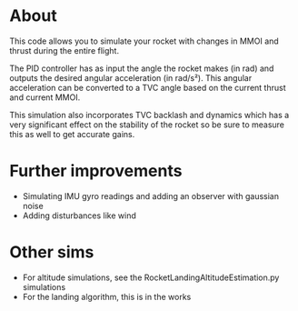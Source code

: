 # About

This code allows you to simulate your rocket with changes in MMOI and thrust during the entire flight.

The PID controller has as input the angle the rocket makes (in rad) and outputs the desired angular acceleration (in rad/s²).
This angular acceleration can be converted to a TVC angle based on the current thrust and current MMOI.

This simulation also incorporates TVC backlash and dynamics which has a very significant effect on the stability of the rocket so be sure to measure this as well to get accurate gains.

# Further improvements
- Simulating IMU gyro readings and adding an observer with gaussian noise
- Adding disturbances like wind

# Other sims
- For altitude simulations, see the RocketLandingAltitudeEstimation.py simulations
- For the landing algorithm, this is in the works